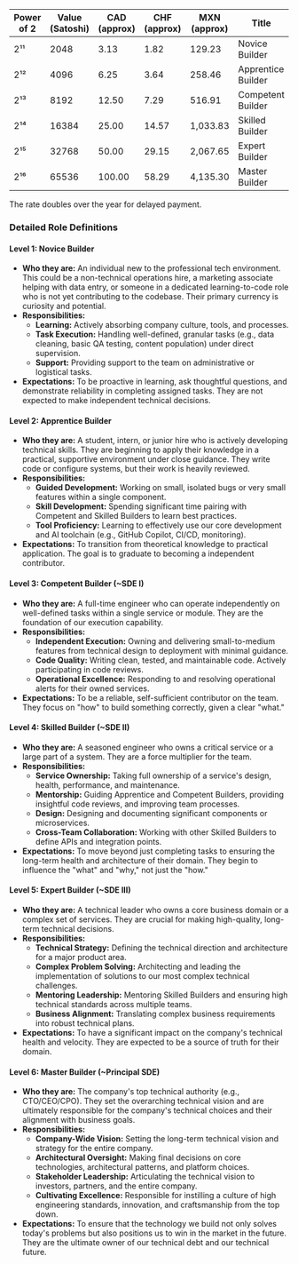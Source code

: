 | Power of 2 | Value (Satoshi)  | CAD (approx)     | CHF  (approx)    | MXN  (approx)     | Title
|------------|--------|----------|----------|-----------|-|
| 2¹¹        | 2048   | 3.13     | 1.82     | 129.23    | Novice Builder
| 2¹²        | 4096   | 6.25     | 3.64     | 258.46    | Apprentice Builder
| 2¹³        | 8192   | 12.50    | 7.29     | 516.91    | Competent Builder
| 2¹⁴        | 16384  | 25.00    | 14.57    | 1,033.83  | Skilled Builder
| 2¹⁵        | 32768  | 50.00    | 29.15    | 2,067.65  | Expert Builder
| 2¹⁶        | 65536  | 100.00   | 58.29    | 4,135.30  | Master Builder



The rate doubles over the year for delayed payment. 


### **Detailed Role Definitions**

#### **Level 1: Novice Builder**
*   **Who they are:** An individual new to the professional tech environment. This could be a non-technical operations hire, a marketing associate helping with data entry, or someone in a dedicated learning-to-code role who is not yet contributing to the codebase. Their primary currency is curiosity and potential.
*   **Responsibilities:**
    *   **Learning:** Actively absorbing company culture, tools, and processes.
    *   **Task Execution:** Handling well-defined, granular tasks (e.g., data cleaning, basic QA testing, content population) under direct supervision.
    *   **Support:** Providing support to the team on administrative or logistical tasks.
*   **Expectations:** To be proactive in learning, ask thoughtful questions, and demonstrate reliability in completing assigned tasks. They are not expected to make independent technical decisions.

#### **Level 2: Apprentice Builder**
*   **Who they are:** A student, intern, or junior hire who is actively developing technical skills. They are beginning to apply their knowledge in a practical, supportive environment under close guidance. They write code or configure systems, but their work is heavily reviewed.
*   **Responsibilities:**
    *   **Guided Development:** Working on small, isolated bugs or very small features within a single component.
    *   **Skill Development:** Spending significant time pairing with Competent and Skilled Builders to learn best practices.
    *   **Tool Proficiency:** Learning to effectively use our core development and AI toolchain (e.g., GitHub Copilot, CI/CD, monitoring).
*   **Expectations:** To transition from theoretical knowledge to practical application. The goal is to graduate to becoming a independent contributor.

#### **Level 3: Competent Builder (~SDE I)**
*   **Who they are:** A full-time engineer who can operate independently on well-defined tasks within a single service or module. They are the foundation of our execution capability.
*   **Responsibilities:**
    *   **Independent Execution:** Owning and delivering small-to-medium features from technical design to deployment with minimal guidance.
    *   **Code Quality:** Writing clean, tested, and maintainable code. Actively participating in code reviews.
    *   **Operational Excellence:** Responding to and resolving operational alerts for their owned services.
*   **Expectations:** To be a reliable, self-sufficient contributor on the team. They focus on "how" to build something correctly, given a clear "what."

#### **Level 4: Skilled Builder (~SDE II)**
*   **Who they are:** A seasoned engineer who owns a critical service or a large part of a system. They are a force multiplier for the team.
*   **Responsibilities:**
    *   **Service Ownership:** Taking full ownership of a service's design, health, performance, and maintenance.
    *   **Mentorship:** Guiding Apprentice and Competent Builders, providing insightful code reviews, and improving team processes.
    *   **Design:** Designing and documenting significant components or microservices.
    *   **Cross-Team Collaboration:** Working with other Skilled Builders to define APIs and integration points.
*   **Expectations:** To move beyond just completing tasks to ensuring the long-term health and architecture of their domain. They begin to influence the "what" and "why," not just the "how."

#### **Level 5: Expert Builder (~SDE III)**
*   **Who they are:** A technical leader who owns a core business domain or a complex set of services. They are crucial for making high-quality, long-term technical decisions.
*   **Responsibilities:**
    *   **Technical Strategy:** Defining the technical direction and architecture for a major product area.
    *   **Complex Problem Solving:** Architecting and leading the implementation of solutions to our most complex technical challenges.
    *   **Mentoring Leadership:** Mentoring Skilled Builders and ensuring high technical standards across multiple teams.
    *   **Business Alignment:** Translating complex business requirements into robust technical plans.
*   **Expectations:** To have a significant impact on the company's technical health and velocity. They are expected to be a source of truth for their domain.

#### **Level 6: Master Builder (~Principal SDE)**
*   **Who they are:** The company's top technical authority (e.g., CTO/CEO/CPO). They set the overarching technical vision and are ultimately responsible for the company's technical choices and their alignment with business goals.
*   **Responsibilities:**
    *   **Company-Wide Vision:** Setting the long-term technical vision and strategy for the entire company.
    *   **Architectural Oversight:** Making final decisions on core technologies, architectural patterns, and platform choices.
    *   **Stakeholder Leadership:** Articulating the technical vision to investors, partners, and the entire company.
    *   **Cultivating Excellence:** Responsible for instilling a culture of high engineering standards, innovation, and craftsmanship from the top down.
*   **Expectations:** To ensure that the technology we build not only solves today's problems but also positions us to win in the market in the future. They are the ultimate owner of our technical debt and our technical future.
